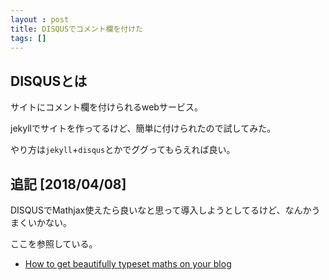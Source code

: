 ```yaml
---
layout : post
title: DISQUSでコメント欄を付けた
tags: []
---
```



## DISQUSとは

サイトにコメント欄を付けられるwebサービス。

jekyllでサイトを作ってるけど、簡単に付けられたので試してみた。

やり方は`jekyll`+`disqus`とかでググってもらえれば良い。

## 追記 [2018/04/08]

DISQUSでMathjax使えたら良いなと思って導入しようとしてるけど、なんかうまくいかない。

ここを参照している。

* [How to get beautifully typeset maths on your blog](https://www.checkmyworking.com/2012/01/how-to-get-beautifully-typeset-maths-on-your-blog/#disqus)
